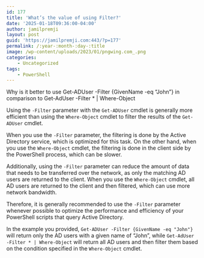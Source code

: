 ```yaml
---
id: 177
title: 'What’s the value of using Filter?'
date: '2025-01-18T09:36:00-04:00'
author: jamilpremji
layout: post
guid: 'https://jamilpremji.com:443/?p=177'
permalink: /:year-:month-:day-:title
image: /wp-content/uploads/2023/01/pngwing.com_.png
categories:
    - Uncategorized
tags:
    - PowerShell
---
```


Why is it better to use Get-ADUser -Filter {GivenName -eq “John”} in comparison to Get-AdUser -Filter \* | Where-Object

Using the `-Filter` parameter with the `Get-ADUser` cmdlet is generally more efficient than using the `Where-Object` cmdlet to filter the results of the `Get-ADUser` cmdlet.

When you use the `-Filter` parameter, the filtering is done by the Active Directory service, which is optimized for this task. On the other hand, when you use the `Where-Object` cmdlet, the filtering is done in the client side by the PowerShell process, which can be slower.

Additionally, using the `-Filter` parameter can reduce the amount of data that needs to be transferred over the network, as only the matching AD users are returned to the client. When you use the `Where-Object` cmdlet, all AD users are returned to the client and then filtered, which can use more network bandwidth.

Therefore, it is generally recommended to use the `-Filter` parameter whenever possible to optimize the performance and efficiency of your PowerShell scripts that query Active Directory.

In the example you provided, `Get-ADUser -Filter {GivenName -eq "John"}` will return only the AD users with a given name of “John”, while `Get-AdUser -Filter * | Where-Object` will return all AD users and then filter them based on the condition specified in the `Where-Object` cmdlet.